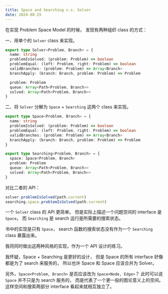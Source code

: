 ```yaml
---
title: Space and Searching v.s. Solver
date: 2024-08-25
---
```


在实现 Problem Space Model 的时候，
发现有两种组织 class 的方式：

一、用单个的 `Solver` class 来实现。

```typescript
export type Solver<Problem, Branch> = {
  name: string
  problemIsSolved: (problem: Problem) => boolean
  problemEqual: (left: Problem, right: Problem) => boolean
  validBranches: (problem: Problem) => Array<Branch>
  branchApply: (branch: Branch, problem: Problem) => Problem

  problem: Problem
  queue: Array<Path<Problem, Branch>>
  solved: Array<Path<Problem, Branch>>
}
```

二、将 `Solver` 分解为 `Space` + `Searching` 这两个 class 来实现。

```typescript
export type Space<Problem, Branch> = {
  name: string
  problemIsSolved: (problem: Problem) => boolean
  problemEqual: (left: Problem, right: Problem) => boolean
  validBranches: (problem: Problem) => Array<Branch>
  branchApply: (branch: Branch, problem: Problem) => Problem
}

export type Searching<Problem, Branch> = {
  space: Space<Problem, Branch>
  problem: Problem
  queue: Array<Path<Problem, Branch>>
  solved: Array<Path<Problem, Branch>>
}
```

对比二者的 API：

```typescript
solver.problemIsSolved(path.current)
searching.space.problemIsSolved(path.current)
```

一个 `Solver` class 的 API 更简单。
但是实际上描述一个问题空间的 interface 是 `Space`，
而 `Searching` 是 search 运行是所需要的搜索状态。

书中的实现是只有 `Space`，
search 函数的搜索状态没有作为一个 `Searching` class 暴露出来。

我将同时做出这两种风格的实现，作为一个 API 设计的练习。

我怀疑，Space + Searching 是更好的设计，
但是 Space 的所有 interface 好像都是为了 search 来服务的，
所以也许 Space 和 Space 应该合并为 Solver。

另外，`Space<Problem, Branch>`
是否应该改为 `Space<Node, Edge>`？
此时可以说 `Space` 并不只是为 search 服务的，
而是代表了一个更一般的图论意义上的空间。
这样空间和搜索两部分 interface 看起来就相互独立了。

